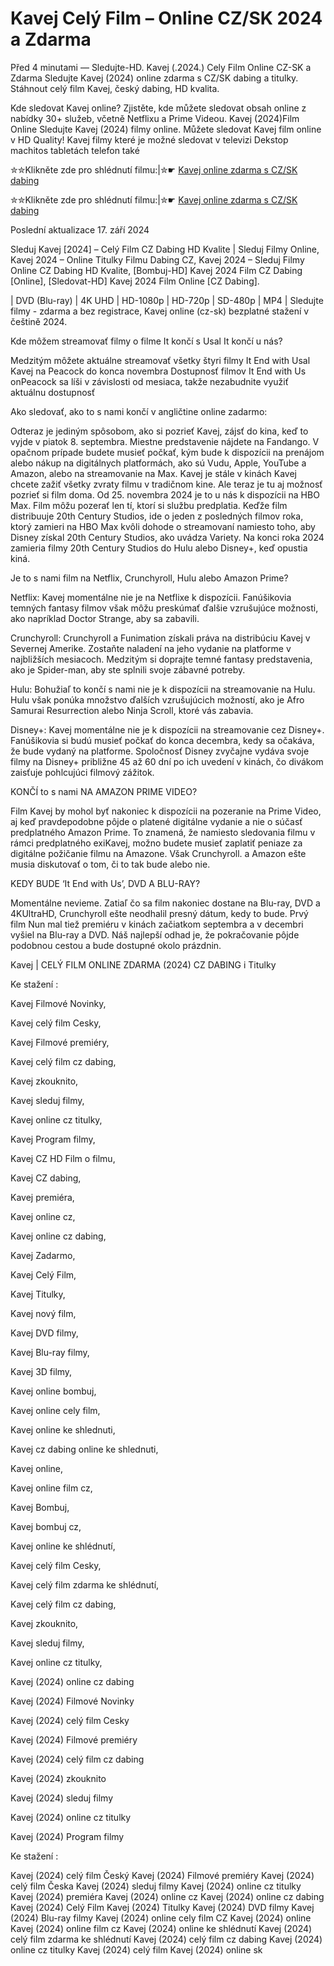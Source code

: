 # Kavej Celý Film – Online CZ/SK 2024 a Zdarma

Před 4 minutami — Sledujte-HD. Kavej (.2024.) Cely Film Online CZ-SK a Zdarma
Sledujte Kavej (2024) online zdarma s CZ/SK dabing a titulky. Stáhnout celý film Kavej, český dabing, HD kvalita.

Kde sledovat Kavej online? Zjistěte, kde můžete sledovat obsah online z nabídky 30+ služeb, včetně Netflixu a Prime Videou. Kavej (2024)Film Online Sledujte Kavej (2024) filmy online. Můžete sledovat Kavej film online v HD Quality! Kavej filmy které je možné sledovat v televizi Dekstop machitos tabletách telefon také

✮✮Klikněte zde pro shlédnutí filmu:|✮☛ [Kavej online zdarma s CZ/SK dabing](https://crotx.online/sk/movie/1291745/kavej.github)

✮✮Klikněte zde pro shlédnutí filmu:|✮☛ [Kavej online zdarma s CZ/SK dabing](https://crotx.online/sk/movie/1291745/kavej.github)

Poslední aktualizace 17. září 2024


Sleduj Kavej [2024] – Celý Film CZ Dabing HD Kvalite | Sleduj Filmy Online, Kavej 2024 – Online Titulky Filmu Dabing CZ, Kavej 2024 – Sleduj Filmy Online CZ Dabing HD Kvalite, [Bombuj-HD] Kavej 2024 Film CZ Dabing [Online], [Sledovat-HD] Kavej 2024 Film Online [CZ Dabing].

| DVD (Blu-ray) | 4K UHD | HD-1080p | HD-720p | SD-480p | MP4 | Sledujte filmy - zdarma a bez registrace, Kavej online (cz-sk) bezplatné stažení v češtině 2024.

Kde môžem streamovať filmy o filme It končí s Usal It končí u nás?

Medzitým môžete aktuálne streamovať všetky štyri filmy It End with Usal Kavej na Peacock do konca novembra Dostupnosť filmov It End with Us onPeacock sa líši v závislosti od mesiaca, takže nezabudnite využiť aktuálnu dostupnosť

Ako sledovať, ako to s nami končí v angličtine online zadarmo:

Odteraz je jediným spôsobom, ako si pozrieť Kavej, zájsť do kina, keď to vyjde v piatok 8. septembra. Miestne predstavenie nájdete na Fandango. V opačnom prípade budete musieť počkať, kým bude k dispozícii na prenájom alebo nákup na digitálnych platformách, ako sú Vudu, Apple, YouTube a Amazon, alebo na streamovanie na Max. Kavej je stále v kinách Kavej chcete zažiť všetky zvraty filmu v tradičnom kine. Ale teraz je tu aj možnosť pozrieť si film doma. Od 25. novembra 2024 je to u nás k dispozícii na HBO Max. Film môžu pozerať len tí, ktorí si službu predplatia. Keďže film distribuuje 20th Century Studios, ide o jeden z posledných filmov roka, ktorý zamieri na HBO Max kvôli dohode o streamovaní namiesto toho, aby Disney získal 20th Century Studios, ako uvádza Variety. Na konci roka 2024 zamieria filmy 20th Century Studios do Hulu alebo Disney+, keď opustia kiná.

Je to s nami film na Netflix, Crunchyroll, Hulu alebo Amazon Prime?

Netflix: Kavej momentálne nie je na Netflixe k dispozícii. Fanúšikovia temných fantasy filmov však môžu preskúmať ďalšie vzrušujúce možnosti, ako napríklad Doctor Strange, aby sa zabavili.

Crunchyroll: Crunchyroll a Funimation získali práva na distribúciu Kavej v Severnej Amerike. Zostaňte naladení na jeho vydanie na platforme v najbližších mesiacoch. Medzitým si doprajte temné fantasy predstavenia, ako je Spider-man, aby ste splnili svoje zábavné potreby.

Hulu: Bohužiaľ to končí s nami nie je k dispozícii na streamovanie na Hulu. Hulu však ponúka množstvo ďalších vzrušujúcich možností, ako je Afro Samurai Resurrection alebo Ninja Scroll, ktoré vás zabavia.

Disney+: Kavej momentálne nie je k dispozícii na streamovanie cez Disney+. Fanúšikovia si budú musieť počkať do konca decembra, kedy sa očakáva, že bude vydaný na platforme. Spoločnosť Disney zvyčajne vydáva svoje filmy na Disney+ približne 45 až 60 dní po ich uvedení v kinách, čo divákom zaisťuje pohlcujúci filmový zážitok.

KONČÍ to s nami NA AMAZON PRIME VIDEO?

Film Kavej by mohol byť nakoniec k dispozícii na pozeranie na Prime Video, aj keď pravdepodobne pôjde o platené digitálne vydanie a nie o súčasť predplatného Amazon Prime. To znamená, že namiesto sledovania filmu v rámci predplatného exiKavej, možno budete musieť zaplatiť peniaze za digitálne požičanie filmu na Amazone. Však Crunchyroll. a Amazon ešte musia diskutovať o tom, či to tak bude alebo nie.

KEDY BUDE ‘It End with Us’, DVD A BLU-RAY?

Momentálne nevieme. Zatiaľ čo sa film nakoniec dostane na Blu-ray, DVD a 4KUltraHD, Crunchyroll ešte neodhalil presný dátum, kedy to bude. Prvý film Nun mal tiež premiéru v kinách začiatkom septembra a v decembri vyšiel na Blu-ray a DVD. Náš najlepší odhad je, že pokračovanie pôjde podobnou cestou a bude dostupné okolo prázdnin.

Kavej | CELÝ FILM ONLINE ZDARMA (2024) CZ DABING i Titulky

Ke stažení :

Kavej Filmové Novinky,

Kavej celý film Cesky,

Kavej Filmové premiéry,

Kavej celý film cz dabing,

Kavej zkouknito,

Kavej sleduj filmy,

Kavej online cz titulky,

Kavej Program filmy,

Kavej CZ HD Film o filmu,

Kavej CZ dabing,

Kavej premiéra,

Kavej online cz,

Kavej online cz dabing,

Kavej Zadarmo,

Kavej Celý Film,

Kavej Titulky,

Kavej nový film,

Kavej DVD filmy,

Kavej Blu-ray filmy,

Kavej 3D filmy,

Kavej online bombuj,

Kavej online cely film,

Kavej online ke shlednuti,

Kavej cz dabing online ke shlednuti,

Kavej online,

Kavej online film cz,

Kavej Bombuj,

Kavej bombuj cz,

Kavej online ke shlédnutí,

Kavej celý film Cesky,

Kavej celý film zdarma ke shlédnutí,

Kavej celý film cz dabing,

Kavej zkouknito,

Kavej sleduj filmy,

Kavej online cz titulky,

Kavej (2024) online cz dabing

Kavej (2024) Filmové Novinky

Kavej (2024) celý film Cesky

Kavej (2024) Filmové premiéry

Kavej (2024) celý film cz dabing

Kavej (2024) zkouknito

Kavej (2024) sleduj filmy

Kavej (2024) online cz titulky

Kavej (2024) Program filmy

Ke stažení :

Kavej (2024) celý film Český Kavej (2024) Filmové premiéry Kavej (2024) celý film Česka Kavej (2024) sleduj filmy Kavej (2024) online cz titulky Kavej (2024) premiéra Kavej (2024) online cz Kavej (2024) online cz dabing Kavej (2024) Celý Film Kavej (2024) Titulky Kavej (2024) DVD filmy Kavej (2024) Blu-ray filmy Kavej (2024) online cely film CZ Kavej (2024) online Kavej (2024) online film cz Kavej (2024) online ke shlédnutí Kavej (2024) celý film zdarma ke shlédnutí Kavej (2024) celý film cz dabing Kavej (2024) online cz titulky Kavej (2024) celý film Kavej (2024) online sk
